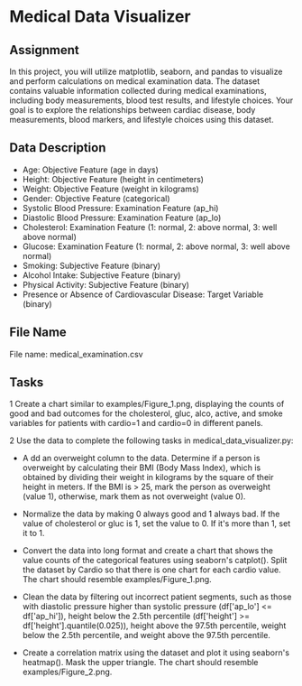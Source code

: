 # Medical Data Visualizer

## Assignment
In this project, you will utilize matplotlib, seaborn, and pandas to visualize and perform calculations on medical examination data. The dataset contains valuable information collected during medical examinations, including body measurements, blood test results, and lifestyle choices. Your goal is to explore the relationships between cardiac disease, body measurements, blood markers, and lifestyle choices using this dataset.

## Data Description
- Age: Objective Feature (age in days)
- Height: Objective Feature (height in centimeters)
- Weight: Objective Feature (weight in kilograms)
- Gender: Objective Feature (categorical)
- Systolic Blood Pressure: Examination Feature (ap_hi)
- Diastolic Blood Pressure: Examination Feature (ap_lo)
- Cholesterol: Examination Feature (1: normal, 2: above normal, 3: well above normal)
- Glucose: Examination Feature (1: normal, 2: above normal, 3: well above normal)
- Smoking: Subjective Feature (binary)
- Alcohol Intake: Subjective Feature (binary)
- Physical Activity: Subjective Feature (binary)
- Presence or Absence of Cardiovascular Disease: Target Variable (binary)

## File Name
File name: medical_examination.csv

## Tasks
1 Create a chart similar to examples/Figure_1.png, displaying the counts of good and bad outcomes for the cholesterol, gluc, alco, active, and smoke variables for patients with cardio=1 and cardio=0 in different panels.

2 Use the data to complete the following tasks in medical_data_visualizer.py:

- A dd an overweight column to the data. Determine if a person is overweight by calculating their BMI (Body Mass Index), which is obtained by dividing their weight in kilograms by the square of their height in meters. If the BMI is > 25, mark the person as overweight (value 1), otherwise, mark them as not overweight (value 0).

- Normalize the data by making 0 always good and 1 always bad. If the value of cholesterol or gluc is 1, set the value to 0. If it's more than 1, set it to 1.

- Convert the data into long format and create a chart that shows the value counts of the categorical features using seaborn's catplot(). Split the dataset by Cardio so that there is one chart for each cardio value. The chart should resemble examples/Figure_1.png.

- Clean the data by filtering out incorrect patient segments, such as those with diastolic pressure higher than systolic pressure (df['ap_lo'] <= df['ap_hi']), height below the 2.5th percentile (df['height'] >= df['height'].quantile(0.025)), height above the 97.5th percentile, weight below the 2.5th percentile, and weight above the 97.5th percentile.

- Create a correlation matrix using the dataset and plot it using seaborn's heatmap(). Mask the upper triangle. The chart should resemble examples/Figure_2.png.

